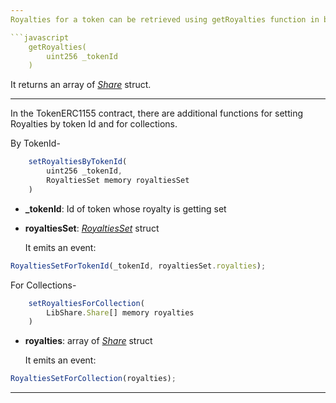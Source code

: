 ```yaml
---
Royalties for a token can be retrieved using getRoyalties function in both (PNDC_ERC1155 and TokenERC1155) contracts.

```javascript
    getRoyalties(
        uint256 _tokenId
    )
```

It returns an array of [_Share_](../Structs/Share.md) struct.

***

In the TokenERC1155 contract, there are additional functions for setting Royalties by token Id and for collections.

By TokenId-

```javascript
    setRoyaltiesByTokenId(
        uint256 _tokenId,
        RoyaltiesSet memory royaltiesSet
    )
```

- **\_tokenId**: Id of token whose royalty is getting set
- **royaltiesSet**: [_RoyaltiesSet_](../Structs/2_RoyaltiesSet.md) struct

  It emits an event:

```javascript
RoyaltiesSetForTokenId(_tokenId, royaltiesSet.royalties);
```

For Collections-

```javascript
    setRoyaltiesForCollection(
        LibShare.Share[] memory royalties
    )
```

- **royalties**: array of [_Share_](../Structs/Share.md) struct

  It emits an event:

```javascript
RoyaltiesSetForCollection(royalties);
```

---
```

